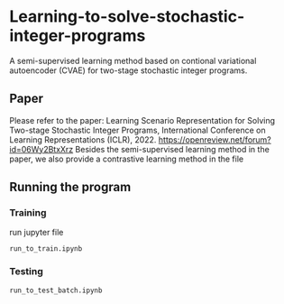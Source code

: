 # Learning-to-solve-stochastic-integer-programs

A semi-supervised learning method based on contional variational autoencoder (CVAE) for two-stage stochastic integer programs.

## Paper

Please refer to the paper: Learning Scenario Representation for Solving Two-stage Stochastic Integer Programs, International Conference on Learning Representations (ICLR), 2022. https://openreview.net/forum?id=06Wy2BtxXrz
Besides the semi-supervised learning method in the paper, we also provide a contrastive learning method in the file


## Running the program

### Training

run jupyter file
```
run_to_train.ipynb
```

### Testing

```
run_to_test_batch.ipynb
```


